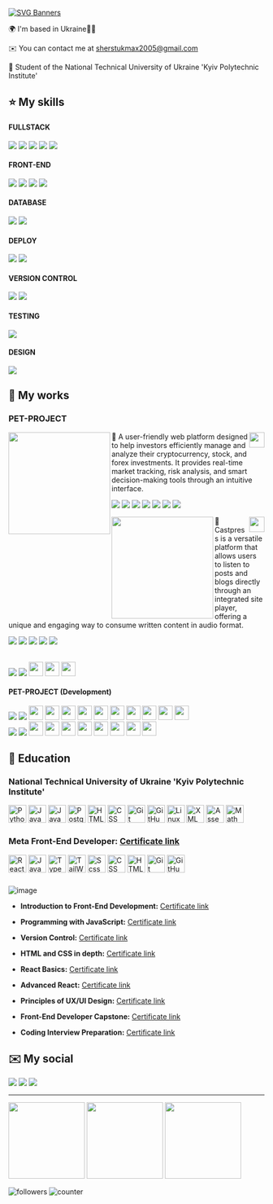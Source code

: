 [![SVG Banners](https://svg-banners.vercel.app/api?type=origin&text1=My%20Portfolio&width=800&height=140)](https://github.com/Akshay090/svg-banners)

🌍  I'm based in Ukraine💙💛

✉️  You can contact me at [sherstukmax2005@gmail.com](mailto:sherstukmax2005@gmail.com)

🧠  Student of the National Technical University of Ukraine 'Kyiv Polytechnic Institute'​

⭐ My skills
-------------------
#### FULLSTACK
<a href="https://nextjs.org/"><img src="https://ziadoua.github.io/m3-Markdown-Badges/badges/NextJS/nextjs1.svg"/></a> 
<a href="https://react.dev/"><img src="https://ziadoua.github.io/m3-Markdown-Badges/badges/React/react2.svg"/></a> 
<a href="https://www.typescriptlang.org/"><img src="https://ziadoua.github.io/m3-Markdown-Badges/badges/TypeScript/typescript1.svg"/></a>
<a href="https://en.wikipedia.org/wiki/JavaScript"><img src="https://ziadoua.github.io/m3-Markdown-Badges/badges/Javascript/javascript3.svg"/></a> 
<a href="https://graphql.org/"><img src="https://ziadoua.github.io/m3-Markdown-Badges/badges/GraphQL/graphql1.svg"/></a>

#### FRONT-END
<a href="https://tailwindcss.com/"><img src="https://ziadoua.github.io/m3-Markdown-Badges/badges/TailwindCSS/tailwindcss2.svg"/></a>
<a href="https://sass-lang.com/"><img src="https://ziadoua.github.io/m3-Markdown-Badges/badges/Sass/sass1.svg"/></a>
<a href="https://en.wikipedia.org/wiki/CSS"><img src="https://ziadoua.github.io/m3-Markdown-Badges/badges/CSS/css1.svg"/></a>
<a href="https://en.wikipedia.org/wiki/HTML"><img src="https://ziadoua.github.io/m3-Markdown-Badges/badges/HTML/html1.svg"/></a>

#### DATABASE 
<a href="https://www.prisma.io/"><img src="https://ziadoua.github.io/m3-Markdown-Badges/badges/Prisma/prisma1.svg"/></a>
<a href="https://supabase.com/"><img src="https://ziadoua.github.io/m3-Markdown-Badges/badges/Supabase/supabase2.svg"/></a>

#### DEPLOY
<a href="https://vercel.com/home"><img src="https://ziadoua.github.io/m3-Markdown-Badges/badges/Vercel/vercel1.svg"/></a>
<a href="https://firebase.google.com/"><img src="https://ziadoua.github.io/m3-Markdown-Badges/badges/Firebase/firebase1.svg"/></a>

#### VERSION CONTROL
<a href="https://git-scm.com/"><img src="https://ziadoua.github.io/m3-Markdown-Badges/badges/Git/git1.svg"/></a>
<a href="https://github.com/"><img src="https://ziadoua.github.io/m3-Markdown-Badges/badges/Github/github3.svg"/></a>

#### TESTING
<a href="https://jestjs.io/"><img src="https://ziadoua.github.io/m3-Markdown-Badges/badges/Jest/jest1.svg"/></a>

#### DESIGN
<a href=""><img src="https://ziadoua.github.io/m3-Markdown-Badges/badges/Figma/figma1.svg"/></a>

📁 My works
-------------------
### PET-PROJECT

<p>
 <a href="https://github.com/Maxson71/SMARTFOLIO/blob/master/README.md"><img src="https://github.com/user-attachments/assets/0ee9780e-7a9a-4cb9-9642-a0b30f96ad86" height="200px" align="left"></a>
 <a href="https://github.com/Maxson71/SMARTFOLIO"><img src="https://github.com/user-attachments/assets/ef4eb30a-9aff-474e-a095-5d3189dec473" height="30px" align="right"></a> 
 <p>
  💼 A user-friendly web platform designed to help investors efficiently manage and analyze their cryptocurrency, stock, and forex investments. It provides real-time market tracking, risk analysis, and smart decision-making tools through an intuitive interface.
  </p>
  <p>
   <a href="https://nextjs.org/"><img src="https://ziadoua.github.io/m3-Markdown-Badges/badges/NextJS/nextjs1.svg"/></a>
   <a href="https://www.typescriptlang.org/"><img src="https://ziadoua.github.io/m3-Markdown-Badges/badges/TypeScript/typescript1.svg"/></a>
   <img src="https://ziadoua.github.io/m3-Markdown-Badges/badges/PostgreSQL/postgresql3.svg"/>
   <a href="https://www.prisma.io/"><img src="https://ziadoua.github.io/m3-Markdown-Badges/badges/Prisma/prisma1.svg"/></a>
   <a href="https://sass-lang.com/"><img src="https://ziadoua.github.io/m3-Markdown-Badges/badges/Sass/sass1.svg"/></a>
   <a href="https://en.wikipedia.org/wiki/CSS"><img src="https://ziadoua.github.io/m3-Markdown-Badges/badges/CSS/css1.svg"/></a>
   <a href="https://en.wikipedia.org/wiki/HTML"><img src="https://ziadoua.github.io/m3-Markdown-Badges/badges/HTML/html1.svg"/></a>
  </p>
</p>


<p>
 <a href="https://maxson71.github.io/castpress/"><img src="https://github.com/user-attachments/assets/503bce43-2815-41ac-ba29-54a73f51da5f" height="200px" align="left"></a>
 <a href="https://github.com/Maxson71/castpress/tree/main"><img src="https://github.com/user-attachments/assets/ef4eb30a-9aff-474e-a095-5d3189dec473" height="30px" align="right"></a> 
 <p>
 📝 Castpress is a versatile platform that allows users to listen to posts and blogs directly through an integrated site player, offering a unique and engaging way to consume written content in audio format.
  </p>
  <p>
   <a href="https://react.dev/"><img src="https://ziadoua.github.io/m3-Markdown-Badges/badges/React/react2.svg"/></a> 
   <a href="https://en.wikipedia.org/wiki/JavaScript"><img src="https://ziadoua.github.io/m3-Markdown-Badges/badges/Javascript/javascript3.svg"/></a> 
   <a href="https://sass-lang.com/"><img src="https://ziadoua.github.io/m3-Markdown-Badges/badges/Sass/sass1.svg"/></a>
   <a href="https://en.wikipedia.org/wiki/CSS"><img src="https://ziadoua.github.io/m3-Markdown-Badges/badges/CSS/css1.svg"/></a>
   <a href="https://en.wikipedia.org/wiki/HTML"><img src="https://ziadoua.github.io/m3-Markdown-Badges/badges/HTML/html1.svg"/></a>
   <p></p>
  </p>
</p>
</br>

<div>
 <a href="https://maxson71.github.io/FunHaus/"><img src="https://img.shields.io/badge/FunHauS-8c433a?style=for-the-badge"/></a> 
 <a href="https://github.com/Maxson71/FunHaus/tree/main"><img src="https://img.shields.io/badge/REPOSITORY-222?style=for-the-badge&logo=github&logoColor=white"/></a>
 <a href="https://en.wikipedia.org/wiki/JavaScript"><img height="28" width="28" src="https://cdn.simpleicons.org/javascript" /></a>
 <a href="https://en.wikipedia.org/wiki/CSS"><img height="28" width="28" src="https://cdn.simpleicons.org/css3" /></a>
 <a href="https://en.wikipedia.org/wiki/HTML"><img height="28" width="28" src="https://cdn.simpleicons.org/html5" /></a>
</div>

#### PET-PROJECT (Development)

<div>
 <a href="https://zero-design.vercel.app/"><img src="https://img.shields.io/badge/ZeroDesign-000?style=for-the-badge" /></a>
 <a href="https://github.com/Maxson71/zero-design"><img src="https://img.shields.io/badge/REPOSITORY-222?style=for-the-badge&logo=github&logoColor=white" /></a>
 <a href="https://nextjs.org/"><img height="28" width="28" src="https://cdn.simpleicons.org/nextdotjs" /></a>
 <a href="https://react.dev/"><img height="28" width="28" src="https://cdn.simpleicons.org/react" /></a>
 <a href="https://www.typescriptlang.org/"><img height="28" width="28" src="https://cdn.simpleicons.org/typescript" /></a>
 <a href="https://en.wikipedia.org/wiki/JavaScript"><img height="28" width="28" src="https://cdn.simpleicons.org/javascript" /></a>
 <a href="https://supabase.com/"><img height="28" width="28" src="https://cdn.simpleicons.org/supabase" /></a>
 <a href="https://vercel.com/home"><img height="28" width="28" src="https://cdn.simpleicons.org/vercel" /></a>
 <a href="https://jestjs.io/"><img height="28" width="28" src="https://cdn.simpleicons.org/jest" /></a>
 <a href="https://tailwindcss.com/"><img height="28" width="28" src="https://cdn.simpleicons.org/tailwindcss" /></a>
 <a href="https://en.wikipedia.org/wiki/CSS"><img height="28" width="28" src="https://cdn.simpleicons.org/css3" /></a>
 <a href="https://en.wikipedia.org/wiki/HTML"><img height="28" width="28" src="https://cdn.simpleicons.org/html5" /></a>
</div>

<div>
 <a href="https://github.com/Maxson71/todo"><img src="https://img.shields.io/badge/ToDoList-1c8139?style=for-the-badge"/></a> 
 <a href="https://github.com/Maxson71/todo"><img src="https://img.shields.io/badge/REPOSITORY-222?style=for-the-badge&logo=github&logoColor=white"/></a>
 <a href="https://nextjs.org/"><img height="28" width="28" src="https://cdn.simpleicons.org/nextdotjs"/></a>
 <a href="https://react.dev/"><img height="28" width="28" src="https://cdn.simpleicons.org/react"/></a>
 <a href="https://www.typescriptlang.org/"><img height="28" width="28" src="https://cdn.simpleicons.org/typescript" /></a>
 <a href="https://en.wikipedia.org/wiki/JavaScript"><img height="28" width="28" src="https://cdn.simpleicons.org/javascript" /></a>
 <a href="https://graphql.org/"><img height="28" width="28" src="https://cdn.simpleicons.org/graphql" /></a>
 <a href="https://tailwindcss.com/"><img height="28" width="28" src="https://cdn.simpleicons.org/tailwindcss" /></a>
 <a href="https://en.wikipedia.org/wiki/CSS"><img height="28" width="28" src="https://cdn.simpleicons.org/css3" /></a>
 <a href="https://en.wikipedia.org/wiki/HTML"><img height="28" width="28" src="https://cdn.simpleicons.org/html5" /></a>
</div>

🧮 Education
-------------------
### National Technical University of Ukraine 'Kyiv Polytechnic Institute'​

<div>
 <img height="35" alt="Python" src="https://cdn.simpleicons.org/python"/>
 <img height="35" alt="Java" src="https://img.icons8.com/color/1x/java-coffee-cup-logo.png"/>
 <img height="35" alt="JavaScript"  src="https://cdn.simpleicons.org/javascript"/>
 <img height="35" alt="Postgresql" src="https://cdn.simpleicons.org/postgresql"/>
 <img height="35" alt="HTML" src="https://cdn.simpleicons.org/html5"/>
 <img height="35" alt="CSS" src="https://cdn.simpleicons.org/css3"/>
 <img height="35" alt="Git" src="https://cdn.simpleicons.org/git"/>
 <img height="35" alt="GitHub" src="https://cdn.simpleicons.org/github"/>
 <img height="35" alt="Linux" src="https://img.icons8.com/color/1x/linux.png"/>
 <img height="35" alt="XML" src="https://img.icons8.com/?size=100&id=10238&format=png&color=000000"/>
 <img height="35" alt="Assembler" src="https://github.com/user-attachments/assets/90ba3fec-1d1a-4a2b-854e-a97d2123b6fc"/>
 <img height="35" alt="Math" src="https://github.com/Maxson71/Maxson71/assets/77611206/f3e2757b-30e6-4fb0-be23-8385d481122d"/>
</div>

### Meta Front-End Developer: [Certificate link](https://www.coursera.org/account/accomplishments/specialization/5MNXFFXGWES8)

<div> 
 <img height="35" alt="React"  src="https://img.icons8.com/?size=100&id=asWSSTBrDlTW&format=png&color=000000" /> 
 <img height="35" alt="JavaScript"  src="https://cdn.simpleicons.org/javascript" />
 <img height="35" alt="TypeScript" src="https://img.icons8.com/?size=100&id=Xf1sHBmY73hA&format=png&color=000000" /> 
 <img height="35" alt="TailWind" src="https://cdn.simpleicons.org/tailwindcss" /> 
 <img height="35" alt="Scss" src="https://img.icons8.com/?size=100&id=78Fr72VCwbPq&format=png&color=000000" /> 
 <img height="35" alt="CSS" src="https://cdn.simpleicons.org/css3" />
 <img height="35" alt="HTML" src="https://cdn.simpleicons.org/html5" />
 <img height="35" alt="Git" src="https://cdn.simpleicons.org/git"/>
 <img height="35" alt="GitHub" src="https://cdn.simpleicons.org/github"/>
</div>

###  

![image](https://github.com/Maxson71/Maxson71/assets/77611206/4fcc4c8b-415a-4c7e-a616-bb25567d40b0)

  - **Introduction to Front-End Development:** [Certificate link](https://www.coursera.org/account/accomplishments/records/23K47VBE4FE4)
  
  - **Programming with JavaScript:** [Certificate link](https://www.coursera.org/account/accomplishments/records/4YMEZSWTHQLA)
  
  - **Version Control:** [Certificate link](https://www.coursera.org/account/accomplishments/records/ECJ2JD32WUFQ)
  
  - **HTML and CSS in depth:** [Certificate link](https://www.coursera.org/account/accomplishments/records/Q2VAPYDJXH5L)
  
  - **React Basics:** [Certificate link](https://www.coursera.org/account/accomplishments/records/395CFWEEQ3SK)
 
  - **Advanced React:** [Certificate link](https://www.coursera.org/account/accomplishments/records/8P3UULGGEN3P)

  - **Principles of UX/UI Design:** [Certificate link](https://www.coursera.org/account/accomplishments/records/6W5DJPUFTA9N)

  - **Front-End Developer Capstone:** [Certificate link](https://www.coursera.org/account/accomplishments/verify/Z8A3W9K623WG)

  - **Coding Interview Preparation:** [Certificate link](https://www.coursera.org/account/accomplishments/verify/ZDE9DHSQP2GM)

✉️ My social
-------------------
<a href="https://www.linkedin.com/in/maksym-sherstiuk-29868026b/"><img src="https://ziadoua.github.io/m3-Markdown-Badges/badges/LinkedIn/linkedin1.svg"/></a> 
<a href="https://t.me/Maxsooooon"><img src="https://ziadoua.github.io/m3-Markdown-Badges/badges/Telegram/telegram2.svg"/></a>
<a href="mailto:sherstukmax2005@gmail.com"><img src="https://ziadoua.github.io/m3-Markdown-Badges/badges/Mail/mail3.svg"/></a>

-------------------

<a href="https://github.com/Maxson71/github-readme-stats"><img height=150 src="https://github-readme-stats.vercel.app/api/top-langs/?username=Maxson71&layout=compact&theme=dark"/></a>
<a href="https://github-readme-stats.vercel.app/api?username=Maxson71&show_icons=true&count_private=true&theme=transparent"><img height=150 src="https://github-readme-stats.vercel.app/api?username=Maxson71&show_icons=true&count_private=true&theme=dark"/></a>
<a href="https://github-readme-streak-stats.herokuapp.com/?user=Maxson71&theme=dark&hide_border=false"><img height=150 src="https://github-readme-streak-stats.herokuapp.com/?user=Maxson71&theme=dark&hide_border=false"/></a>

![followers](https://img.shields.io/github/followers/Maxson71?logo=github&style=flat-square&color=0891b2&labelColor=1c1917)
![counter](https://komarev.com/ghpvc/?username=Maxson71&color=0891b2&label=views&labelColor=1c1917&style=flat-square)

